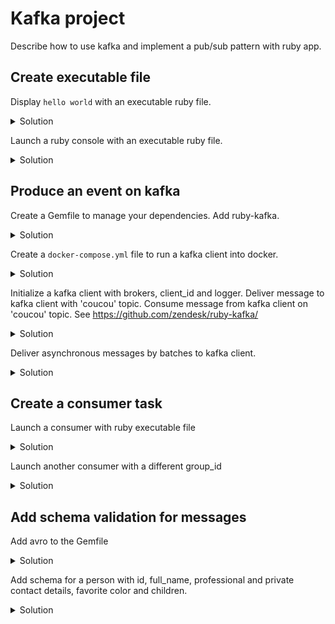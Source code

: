 # Kafka project

Describe how to use kafka and implement a pub/sub pattern with ruby app.

## Create executable file

Display `hello world` with an executable ruby file.

<details>
  <summary>Solution</summary>

```sh
mkdir bin
touch bin/console.rb
chmod +x bin/console.rb
```

In `bin/console.rb`.
```ruby
#!/usr/bin/env ruby

puts 'Hello World'
```
</details>

Launch a ruby console with an executable ruby file.

<details>
  <summary>Solution</summary>

```sh
mkdir bin
touch bin/console.rb
```

In `bin/console.rb`.
```ruby
#!/usr/bin/env ruby

require 'irb'

IRB.start
```
</details>

## Produce an event on kafka

Create a Gemfile to manage your dependencies.
Add ruby-kafka.

<details>
  <summary>Solution</summary>

```sh
touch Gemfile
```

```ruby
source 'https://rubygems.org'

gem 'ruby-kafka'
```
</details>

Create a `docker-compose.yml` file to run a kafka client into docker.

<details>
  <summary>Solution</summary>

```sh
touch docker-compose.yml
```

```yml
version: '3'
services:
  # To manage distributed system
  zookeeper:
    image: zookeeper:3.4.9
    restart: unless-stopped
    hostname: zookeeper
    ports:
      - "2181:2181"
    environment:
        ZOO_MY_ID: 1
        ZOO_PORT: 2181
        ZOO_SERVERS: server.1=zookeeper:2888:3888
    volumes:
      - data:/data
      - data:/datalog

  kafka1:
    image: confluentinc/cp-kafka:5.0.0
    hostname: kafka1
    ports:
      - "9092:9092"
    environment:
      KAFKA_ADVERTISED_LISTENERS: LISTENER_DOCKER_INTERNAL://kafka1:19092,LISTENER_DOCKER_EXTERNAL://${DOCKER_HOST_IP:-127.0.0.1}:9092
      KAFKA_LISTENER_SECURITY_PROTOCOL_MAP: LISTENER_DOCKER_INTERNAL:PLAINTEXT,LISTENER_DOCKER_EXTERNAL:PLAINTEXT
      KAFKA_INTER_BROKER_LISTENER_NAME: LISTENER_DOCKER_INTERNAL
      KAFKA_ZOOKEEPER_CONNECT: "zookeeper:2181"
      KAFKA_BROKER_ID: 1
      KAFKA_LOG4J_LOGGERS: "kafka.controller=INFO,kafka.producer.async.DefaultEventHandler=INFO,state.change.logger=INFO"
      KAFKA_OFFSETS_TOPIC_REPLICATION_FACTOR: 1
    volumes:
      - data:/var/lib/kafka/data
    depends_on:
      - zookeeper

  # Dependency for kafka rest
  # To manage avro schema
  kafka-schema-registry:
    image: confluentinc/cp-schema-registry:5.0.0
    hostname: kafka-schema-registry
    ports:
      - "8081:8081"
    environment:
      SCHEMA_REGISTRY_KAFKASTORE_BOOTSTRAP_SERVERS: PLAINTEXT://kafka1:19092
      SCHEMA_REGISTRY_HOST_NAME: kafka-schema-registry
      SCHEMA_REGISTRY_LISTENERS: http://0.0.0.0:8081
    depends_on:
      - zookeeper
      - kafka1

  # To manage topics and partitions
  kafka-rest-proxy:
    image: confluentinc/cp-kafka-rest:5.0.0
    hostname: kafka-rest-proxy
    ports:
      - "8082:8082"
    environment:
      KAFKA_REST_ZOOKEEPER_CONNECT: zookeeper:2181
      KAFKA_REST_LISTENERS: http://0.0.0.0:8082/
      KAFKA_REST_SCHEMA_REGISTRY_URL: http://kafka-schema-registry:8081/
      KAFKA_REST_HOST_NAME: kafka-rest-proxy
      KAFKA_REST_BOOTSTRAP_SERVERS: PLAINTEXT://kafka1:19092
    depends_on:
      - zookeeper
      - kafka1
      - kafka-schema-registry

volumes:
  data:
    driver: local
```

</details>

Initialize a kafka client with brokers, client_id and logger.
Deliver message to kafka client with 'coucou' topic.
Consume message from kafka client on 'coucou' topic.
See https://github.com/zendesk/ruby-kafka/

<details>
  <summary>Solution</summary>

```ruby
require 'kafka'

kafka = Kafka.new(['localhost:9092'], client_id: 'KafkaProject', logger: Logger.new(STDOUT))
kafka.deliver_message('Hello word!', topic: 'coucou')
kafka.each_message(topic: 'coucou') { |m| puts m.value }
```

In `bin/console.rb`.
```ruby
#!/usr/bin/env ruby

require 'irb'
require 'kafka'

KAFKA = Kafka.new(['localhost:9092'], client_id: 'KafkaProject', logger: Logger.new(STDOUT))

IRB.start
```

</details>

Deliver asynchronous messages by batches to kafka client.

<details>
  <summary>Solution</summary>

```ruby
require 'kafka'

kafka = Kafka.new(['localhost:9092'], client_id: 'KafkaProject', logger: Logger.new(STDOUT))
producer = kafka.async_producer

at_exit { producer.shutdown }

producer.produce('Hello world!', topic: 'coucou')
```

In `bin/console.rb`.
```ruby
#!/usr/bin/env ruby

require 'irb'
require 'kafka'

KAFKA = Kafka.new(['localhost:9092'], client_id: 'KafkaProject', logger: Logger.new(STDOUT))
KAFKA_PRODUCER = KAFKA_CLIENT.async_producer(delivery_threshold: 500, delivery_interval: 1, max_queue_size: 1000)

at_exit { KAFKA_PRODUCER.shutdown }

IRB.start
```

</details>

## Create a consumer task

Launch a consumer with ruby executable file

<details>
  <summary>Solution</summary>

```sh
touch bin/consumer.rb
chmod +x bin/consumer.rb
``` 

In bin/consumer.rb
```ruby
#!/usr/bin/env ruby

require 'kafka'

kafka = Kafka.new(['localhost:9092'])

consumer = kafka.consumer(group_id: 'KafkaProject-group')

consumer.subscribe('coucou')
consumer.subscribe('cool')

trap('TERM') { consumer.stop }

logger = Logger.new(STDOUT)

consumer.each_message do |message|
  logger.info(message.topic)
  logger.info(message.offset)
  logger.info(message.value)
end
```

</details>

Launch another consumer with a different group_id

<details>
  <summary>Solution</summary>

```sh
touch bin/other_consumer.rb
chmod +x bin/other_consumer.rb
``` 

In bin/other_consumer.rb
```ruby
#!/usr/bin/env ruby

require 'kafka'

kafka = Kafka.new(['localhost:9092'])

consumer = kafka.consumer(group_id: 'KafkaProject-other-group')

consumer.subscribe('coucou')
consumer.subscribe('cool')

trap('TERM') { consumer.stop }

logger = Logger.new(STDOUT)

consumer.each_message do |message|
  logger.info(message.topic)
  logger.info(message.offset)
  logger.info(message.value)
end
```

</details>

## Add schema validation for messages

Add avro to the Gemfile

<details>
  <summary>Solution</summary>

In Gemfile
```ruby
source 'https://rubygems.org'

gem 'avro_turf'
gem 'ruby-kafka'
```

</details>

Add schema for a person with id, full_name, professional and private contact details, favorite color and children.

<details>
  <summary>Solution</summary>

In lib/avro_schemas/person.avsc
```json
{
  // Base object
  "name": "person",
  "type": "record",
  "fields": [
    {
      "name": "id",
      "type": "string",
      "doc": "person uuid"
    },
    {
      "name": "full_name",
      "type": "string"
    },
    {
      // has_one association with an object define in another file
      "name": "professional_contact_details",
      "type": "contact_details"
    },
    {
      // has_one association with an object define in another file
      "name": "private_contact_details",
      "type": "contact_details"
    },
    {
      // Must be null or part of the enum
      "name": "favorite_color",
      "type": [
        "null",
        {
          "name": "color",
          "type": "enum",
          "symbols": ["blue", "green", "yellow", "red"]
        }
      ]
    },
    {
      // has_many association with a nested definition
      "name": "children",
      "type": {
        "type": "array",
        "items": [
          {
            "name": "child",
            "type": "record",
            "fields": [
              { "name": "id", "type": "string", "doc": "child uuid" },
              { "name": "full_name", "type": "string" },
              { "name": "born_time", "type": "long", "doc": "Time in second." }
            ]
          }
        ]
      }
    }
  ]
}
```

In lib/avro_schemas/contact_details.avsc
```json
{
  "name": "contact_details",
  "type": "record",
  "fields": [
    {
      "name": "street_number",
      "type": "int"
    },
    {
      "name": "street",
      "type": "string"
    },
    {
      "name": "city",
      "type": "string"
    }
  ]
}
```

</details>
